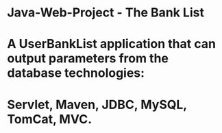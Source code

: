 # Java-Web-Project - The Bank List
# A UserBankList application that can output parameters from the database technologies: 
# Servlet, Maven, JDBC, MySQL, TomCat, MVC.

